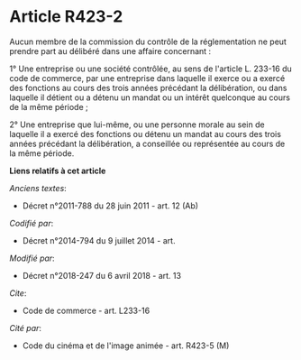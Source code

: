 # Article R423-2

Aucun membre de la commission du contrôle de la réglementation ne peut prendre part au délibéré dans une affaire concernant :

1° Une entreprise ou une société contrôlée, au sens de l'article L. 233-16 du code de commerce, par une entreprise dans
laquelle il exerce ou a exercé des fonctions au cours des trois années précédant la délibération, ou dans laquelle il détient
ou a détenu un mandat ou un intérêt quelconque au cours de la même période ;

2° Une entreprise que lui-même, ou une personne morale au sein de laquelle il a exercé des fonctions ou détenu un mandat au
cours des trois années précédant la délibération, a conseillée ou représentée au cours de la même période.

**Liens relatifs à cet article**

_Anciens textes_:

  - Décret n°2011-788 du 28 juin 2011 - art. 12 (Ab)

_Codifié par_:

  - Décret n°2014-794 du 9 juillet 2014 - art.

_Modifié par_:

  - Décret n°2018-247 du 6 avril 2018 - art. 13

_Cite_:

  - Code de commerce - art. L233-16

_Cité par_:

  - Code du cinéma et de l'image animée - art. R423-5 (M)
